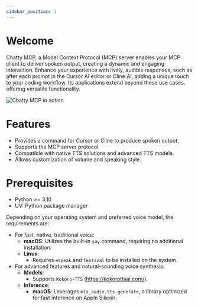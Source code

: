 ```yaml
---
sidebar_position: 1
---
```


# Welcome

Chatty MCP, a Model Context Protocol (MCP) server enables your MCP client to deliver spoken output, creating a dynamic and engaging interaction. Enhance your experience with lively, audible responses, such as after each prompt in the Cursor AI editor or Cline AI, adding a unique touch to your coding workflow. Its applications extend beyond these use cases, offering versatile functionality.

<!-- Image of Cursor with edit -->

![Chatty MCP in action](/img/main_screenshot.png)

# Features

- Provides a command for Cursor or Cline to produce spoken output.
- Supports the MCP server protocol.
- Compatible with native TTS solutions and advanced TTS models.
- Allows customization of volume and speaking style.

# Prerequisites

- Python >= 3.10
- UV: Python package manager

Depending on your operating system and preferred voice model, the requirements are:

- For fast, native, traditional voice:
  - **macOS**: Utilizes the built-in `say` command, requiring no additional installation.
  - **Linux**:
    - Requires `espeak` and `festival` to be installed on the system.
- For advanced features and natural-sounding voice synthesis:
  - **Models**:
    - Supports `Kokoro-TTS` (https://kokorottsai.com/).
  - **Inference**:
    - **macOS**: Leverages `mlx_audio.tts.generate`, a library optimized for fast inference on Apple Silicon.
